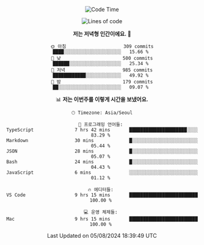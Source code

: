 <div align='center'>
 
<!--START_SECTION:waka-->
![Code Time](http://img.shields.io/badge/Code%20Time-3%2C708%20hrs%2057%20mins-blue)

![Lines of code](https://img.shields.io/badge/%EC%A0%80%EB%8A%94%20%EC%97%AC%ED%83%9C%EA%B9%8C%EC%A7%80%20-1.3%20million%20%EC%A4%84%EC%9D%98%20%EC%BD%94%EB%93%9C%EB%A5%BC%20%EC%9E%91%EC%84%B1%ED%96%88%EC%96%B4%EC%9A%94.-blue)

**저는 저녁형 인간이에요. 🦉** 

```text
🌞 아침                     309 commits         ████░░░░░░░░░░░░░░░░░░░░░   15.66 % 
🌆 낮　                     500 commits         ██████░░░░░░░░░░░░░░░░░░░   25.34 % 
🌃 저녁                     985 commits         ████████████░░░░░░░░░░░░░   49.92 % 
🌙 밤　                     179 commits         ██░░░░░░░░░░░░░░░░░░░░░░░   09.07 % 
```


📊 **저는 이번주를 이렇게 시간을 보냈어요.** 

```text
🕑︎ Timezone: Asia/Seoul

💬 프로그래밍 언어들: 
TypeScript               7 hrs 42 mins       █████████████████████░░░░   83.29 % 
Markdown                 30 mins             █░░░░░░░░░░░░░░░░░░░░░░░░   05.44 % 
JSON                     28 mins             █░░░░░░░░░░░░░░░░░░░░░░░░   05.07 % 
Bash                     24 mins             █░░░░░░░░░░░░░░░░░░░░░░░░   04.43 % 
JavaScript               6 mins              ░░░░░░░░░░░░░░░░░░░░░░░░░   01.12 % 

🔥 에디터들: 
VS Code                  9 hrs 15 mins       █████████████████████████   100.00 % 

💻 운영 체제들: 
Mac                      9 hrs 15 mins       █████████████████████████   100.00 % 
```


 Last Updated on 05/08/2024 18:39:49 UTC
<!--END_SECTION:waka-->
 </div>
<!---
Emewjin/Emewjin is a ✨ special ✨ repository because its `README.md` (this file) appears on your GitHub profile.
You can click the Preview link to take a look at your changes.
--->
